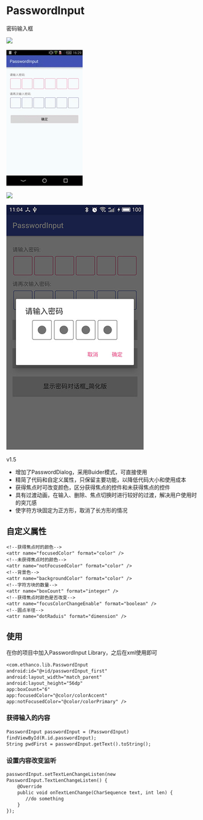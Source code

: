 # PasswordInput #
密码输入框    

![](http://i4.piimg.com/567571/1b0798bc3c3e3cca.gif)  

![](/passwordInput.gif)  

![](http://yotuku.cn/link?url=BkTFp8HWl&tk_plan=free&tk_storage=tietuku&tk_vuid=0b1372f4-d75a-448f-b3c6-484b81b02b70&tk_time=2016111311)  

![](/PasswordDialog.jpg)

v1.5
  
- 增加了PasswordDialog，采用Buider模式，可直接使用
- 精简了代码和自定义属性，只保留主要功能，以降低代码大小和使用成本
- 获得焦点时可改变颜色，区分获得焦点的控件和未获得焦点的控件
- 具有过渡动画，在输入、删除、焦点切换时进行较好的过渡，解决用户使用时的突兀感
- 使字符方块固定为正方形，取消了长方形的情况

## 自定义属性 ##

	<!--获得焦点时的颜色-->
    <attr name="focusedColor" format="color" />
    <!--未获得焦点时的颜色-->
    <attr name="notFocusedColor" format="color" />
    <!--背景色-->
    <attr name="backgroundColor" format="color" />
    <!--字符方块的数量-->
    <attr name="boxCount" format="integer" />
    <!--获得焦点时颜色是否改变-->
    <attr name="focusColorChangeEnable" format="boolean" />
    <!--圆点半径-->
    <attr name="dotRaduis" format="dimension" />

## 使用 ##

在你的项目中加入PasswordInput Library，之后在xml使用即可  
	
	<com.ethanco.lib.PasswordInput
    android:id="@+id/passwordInput_first"
    android:layout_width="match_parent"
    android:layout_height="56dp"
    app:boxCount="6"
    app:focusedColor="@color/colorAccent"
    app:notFocusedColor="@color/colorPrimary" />

### 获得输入的内容 ###

	PasswordInput passwordInput = (PasswordInput) findViewById(R.id.passwordInput);
	String pwdFirst = passwordInput.getText().toString();

### 设置内容改变监听 ###

    passwordInput.setTextLenChangeListen(new PasswordInput.TextLenChangeListen() {
        @Override
        public void onTextLenChange(CharSequence text, int len) {
           //do something
        }
    });